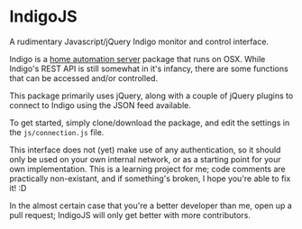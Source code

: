# IndigoJS
A rudimentary Javascript/jQuery Indigo monitor and control interface.

Indigo is a [home automation server](http://www.indigodomo.com) package that runs on OSX. While Indigo's REST API is still somewhat in it's infancy, there are some functions that can be accessed and/or controlled.

This package primarily uses jQuery, along with a couple of jQuery plugins to connect to Indigo using the JSON feed available.

To get started, simply clone/download the package, and edit the settings in the ```js/connection.js``` file.

This interface does not (yet) make use of any authentication, so it should only be used on your own internal network, or as a starting point for your own implementation. This is a learning project for me; code comments are practically non-existant, and if something's broken, I hope you're able to fix it! :D

In the almost certain case that you're a better developer than me, open up a pull request; IndigoJS will only get better with more contributors.
